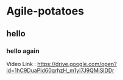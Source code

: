 # Agile-potatoes
## hello
### hello again
Video Link : https://drive.google.com/open?id=1hC9DuaPld60qrhzH_m1yI7J9QMiSlDDr
